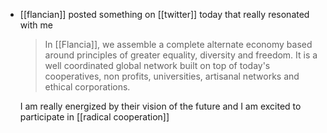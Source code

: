 - [[flancian]] posted something on [[twitter]] today that really resonated with me
  
  >In \[\[Flancia\]\], we assemble a complete alternate economy based around principles of greater equality, diversity and freedom. It is a well coordinated global network built on top of today's cooperatives, non profits, universities, artisanal networks and ethical corporations.
  
  I am really energized by their vision of the future and I am excited to participate in [[radical cooperation]]